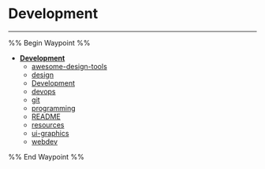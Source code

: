 # Development

---

%% Begin Waypoint %%

- **[Development](../../../..//HOME-MTHRFCKR/BOOKMRKS-MTHRFCKR/Development/Development.md)**
	- [awesome-design-tools](awesome-design-tools.md)
	- [design](HOME-MTHRFCKR/BOOKMRKS-MTHRFCKR/Development/design.md)
	- [Development](../../../..//HOME-MTHRFCKR/BOOKMRKS-MTHRFCKR/Development/Development.md)
	- [devops](devops.md)
	- [git](git.md)
	- [programming](HOME-MTHRFCKR/BOOKMRKS-MTHRFCKR/Development/programming.md)
	- [README](../../../README.md)
	- [resources](HOME-MTHRFCKR/BOOKMRKS-MTHRFCKR/Development/resources.md)
	- [ui-graphics](ui-graphics.md)
	- [webdev](webdev.md)

%% End Waypoint %%



